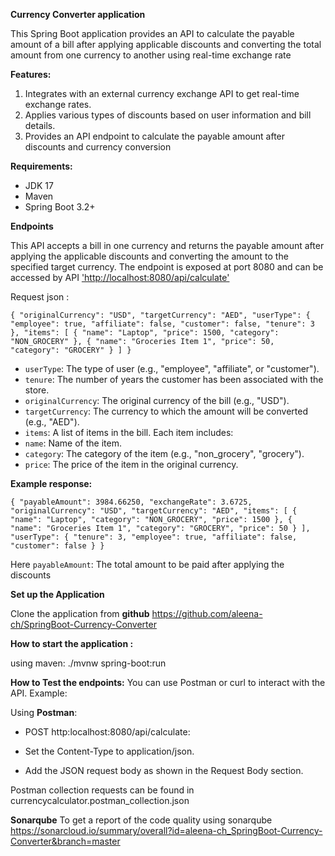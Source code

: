 **Currency Converter application**

This Spring Boot application provides an API to calculate the payable amount of a bill after applying applicable discounts and converting the total amount from one currency to another using real-time exchange rate

**Features:**

1. Integrates with an external currency exchange API to get real-time exchange rates.
2. Applies various types of discounts based on user information and bill details.
3. Provides an API endpoint to calculate the payable amount after discounts and currency conversion

**Requirements:**
* JDK 17 
* Maven
* Spring Boot 3.2+

**Endpoints**

This API accepts a bill in one currency and returns the payable amount after applying the applicable discounts and converting the amount to the specified target currency.
The endpoint is exposed at port 8080 and can be accessed by API 
['http://localhost:8080/api/calculate']()

Request json :

`{
    "originalCurrency": "USD",
    "targetCurrency": "AED",
    "userType": {
        "employee": true,
        "affiliate": false,
        "customer": false,
        "tenure": 3
    },
    "items": [
        {
            "name": "Laptop",
            "price": 1500,
            "category": "NON_GROCERY"
        },
        {
            "name": "Groceries Item 1",
            "price": 50,
            "category": "GROCERY"
        }
    ]
}`

* `userType`: The type of user (e.g., "employee", "affiliate", or "customer").
* `tenure`: The number of years the customer has been associated with the store.
* `originalCurrency`: The original currency of the bill (e.g., "USD").
* `targetCurrency`: The currency to which the amount will be converted (e.g., "AED").
* `items`: A list of items in the bill. Each item includes:
* `name`: Name of the item.
* `category`: The category of the item (e.g., "non_grocery", "grocery").
* `price`: The price of the item in the original currency.

**Example response:**

`{
    "payableAmount": 3984.66250,
    "exchangeRate": 3.6725,
    "originalCurrency": "USD",
    "targetCurrency": "AED",
    "items": [
        {
            "name": "Laptop",
            "category": "NON_GROCERY",
            "price": 1500
        },
        {
            "name": "Groceries Item 1",
            "category": "GROCERY",
            "price": 50
        }
    ],
    "userType": {
        "tenure": 3,
        "employee": true,
        "affiliate": false,
        "customer": false
    }
}`

Here `payableAmount`: The total amount to be paid after applying the discounts

**Set up the Application** 

Clone the application from **github**
https://github.com/aleena-ch/SpringBoot-Currency-Converter

**How to start the application :**

using maven: ./mvnw spring-boot:run

**How to Test the endpoints:**
   You can use Postman or curl to interact with the API. Example:

Using **Postman**:
* POST http:localhost:8080/api/calculate:

* Set the Content-Type to application/json.
* Add the JSON request body as shown in the Request Body section.

Postman collection requests can be found in currencycalculator.postman_collection.json

**Sonarqube** 
To get a report of the code quality using sonarqube
https://sonarcloud.io/summary/overall?id=aleena-ch_SpringBoot-Currency-Converter&branch=master
